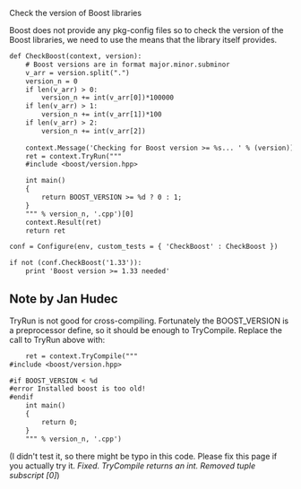
Check the version of Boost libraries 

Boost does not provide any pkg-config files so to check the version of the Boost libraries, we need to use the means that the library itself provides. 


```txt
def CheckBoost(context, version):
    # Boost versions are in format major.minor.subminor
    v_arr = version.split(".")
    version_n = 0
    if len(v_arr) > 0:
        version_n += int(v_arr[0])*100000
    if len(v_arr) > 1:
        version_n += int(v_arr[1])*100
    if len(v_arr) > 2:
        version_n += int(v_arr[2])
        
    context.Message('Checking for Boost version >= %s... ' % (version))
    ret = context.TryRun("""
    #include <boost/version.hpp>

    int main() 
    {
        return BOOST_VERSION >= %d ? 0 : 1;
    }
    """ % version_n, '.cpp')[0]
    context.Result(ret)
    return ret

conf = Configure(env, custom_tests = { 'CheckBoost' : CheckBoost })

if not (conf.CheckBoost('1.33')):
    print 'Boost version >= 1.33 needed'
```

## Note by Jan Hudec

TryRun is not good for cross-compiling. Fortunately the BOOST_VERSION is a preprocessor define, so it should be enough to TryCompile. Replace the call to TryRun above with: 
```txt
    ret = context.TryCompile("""
#include <boost/version.hpp>

#if BOOST_VERSION < %d
#error Installed boost is too old!
#endif
    int main() 
    {
        return 0;
    }
    """ % version_n, '.cpp')
```
(I didn't test it, so there might be typo in this code. Please fix this page if you actually try it. _Fixed. TryCompile returns an int. Removed tuple subscript [0]_) 
